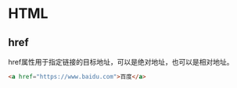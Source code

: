 # HTML
## href
href属性用于指定链接的目标地址，可以是绝对地址，也可以是相对地址。
```html
<a href="https://www.baidu.com">百度</a>
```
